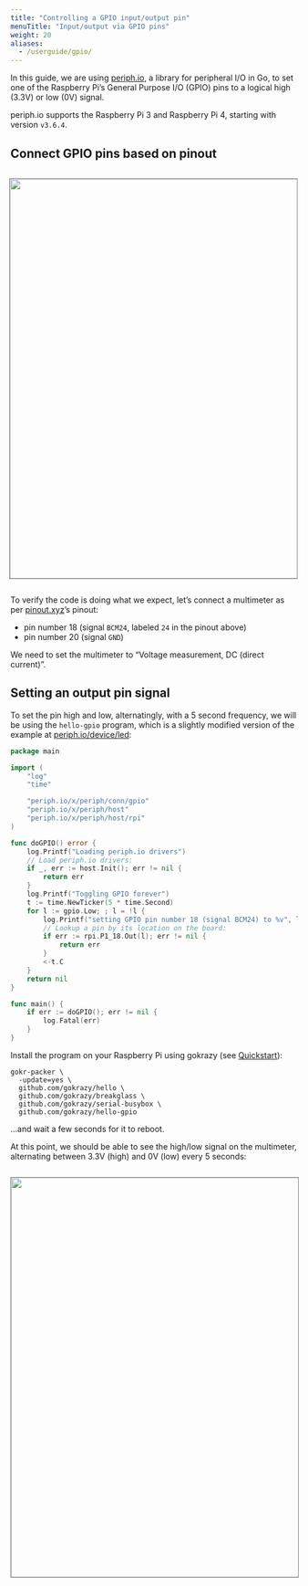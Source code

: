 ```yaml
---
title: "Controlling a GPIO input/output pin"
menuTitle: "Input/output via GPIO pins"
weight: 20
aliases:
  - /userguide/gpio/
---
```


In this guide, we are using [periph.io](https://periph.io/), a library for
peripheral I/O in Go, to set one of the Raspberry Pi’s General Purpose I/O
(GPIO) pins to a logical high (3.3V) or low (0V) signal.

periph.io supports the Raspberry Pi 3 and Raspberry Pi 4, starting with version
`v3.6.4`.

## Connect GPIO pins based on pinout

<a href="https://pinout.xyz"><img src="/img/raspberry-pi-pinout.png" width="700" align="right" style="border: 1px solid grey; margin-bottom: 2em; margin-top: 1em"></a>

To verify the code is doing what we expect, let’s connect a multimeter as per
[pinout.xyz](https://pinout.xyz)’s pinout:

- pin number 18 (signal `BCM24`, labeled `24` in the pinout above)
- pin number 20 (signal `GND`)

We need to set the multimeter to “Voltage measurement, DC (direct current)”.

## Setting an output pin signal

To set the pin high and low, alternatingly, with a 5 second frequency, we will
be using the `hello-gpio` program, which is a slightly modified version of the
example at [periph.io/device/led](https://periph.io/device/led/):

```go
package main

import (
	"log"
	"time"

	"periph.io/x/periph/conn/gpio"
	"periph.io/x/periph/host"
	"periph.io/x/periph/host/rpi"
)

func doGPIO() error {
	log.Printf("Loading periph.io drivers")
	// Load periph.io drivers:
	if _, err := host.Init(); err != nil {
		return err
	}
	log.Printf("Toggling GPIO forever")
	t := time.NewTicker(5 * time.Second)
	for l := gpio.Low; ; l = !l {
		log.Printf("setting GPIO pin number 18 (signal BCM24) to %v", l)
		// Lookup a pin by its location on the board:
		if err := rpi.P1_18.Out(l); err != nil {
			return err
		}
		<-t.C
	}
	return nil
}

func main() {
	if err := doGPIO(); err != nil {
		log.Fatal(err)
	}
}
```

Install the program on your Raspberry Pi using gokrazy (see [Quickstart](/quickstart/)):

```shell
gokr-packer \
  -update=yes \
  github.com/gokrazy/hello \
  github.com/gokrazy/breakglass \
  github.com/gokrazy/serial-busybox \
  github.com/gokrazy/hello-gpio
```

…and wait a few seconds for it to reboot.

At this point, we should be able to see the high/low signal on the multimeter,
alternating between 3.3V (high) and 0V (low) every 5 seconds:

<a href="/img/2020-06-15-gpio.jpg"><img src="/img/2020-06-15-gpio.thumb.jpg" srcset="/img/2020-06-15-gpio.thumb.2x.jpg 2x,/img/2020-06-15-gpio.thumb.3x.jpg 3x" width="700" style="border: 1px solid grey; margin-bottom: 2em; margin-top: 1em"></a>
